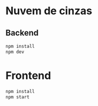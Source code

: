 # Nuvem de cinzas

## Backend

```bash
npm install
npm dev
```

# Frontend
```bash
npm install
npm start
```
